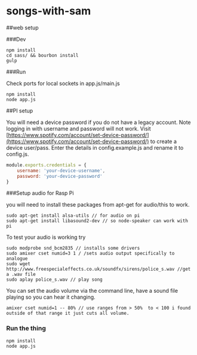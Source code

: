 songs-with-sam
==============

##web setup

###Dev
```Shell
npm install
cd sass/ && bourbon install
gulp
```

###Run

Check ports for local sockets in app.js/main.js
```Shell
npm install
node app.js
```

##PI setup

You will need a device password if you do not have a legacy account. Note logging in with username and password will not work. Visit [https://www.spotify.com/account/set-device-password/](https://www.spotify.com/account/set-device-password/) to create a device user/pass. Enter the details in config.example.js and rename it to config.js.

```Javascript
module.exports.credentials = {
    username: 'your-device-username',
    password: 'your-device-password'
}
```
###Setup audio for Rasp Pi

you will need to install these packages from apt-get for audio/this to work.

```Shell
sudo apt-get install alsa-utils // for audio on pi
sudo apt-get install libasound2-dev // so node-speaker can work with pi
```

To test your audio is working try
```Shell
sudo modprobe snd_bcm2835 // installs some drivers
sudo amixer cset numid=3 1 / /sets audio output specifically to analogue
sudo wget http://www.freespecialeffects.co.uk/soundfx/sirens/police_s.wav //get a .wav file
sudo aplay police_s.wav // play song
```

You can set the audio volume via the command line, have a sound file playing so you can hear it changing.

```Shell
amixer cset numid=1 -- 80% // use ranges from > 50%  to < 100 i found outside of that range it just cuts all volume.
```

### Run the thing
```Shell
npm install
node app.js
```